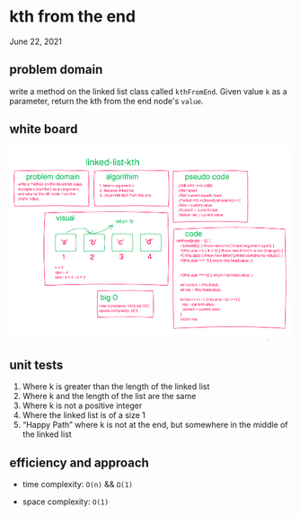# kth from the end

June 22, 2021

## problem domain

write a method on the linked list class called `kthFromEnd`. Given value `k` as a parameter, return the kth from the end node's `value`.

## white board

![UML](UML.png)

## unit tests

1. Where k is greater than the length of the linked list
2. Where k and the length of the list are the same
3. Where k is not a positive integer
4. Where the linked list is of a size 1
5. “Happy Path” where k is not at the end, but somewhere in the middle of the linked list

## efficiency and approach

- time complexity: `O(n)` && `Ω(1)`

- space complexity: `O(1)`
